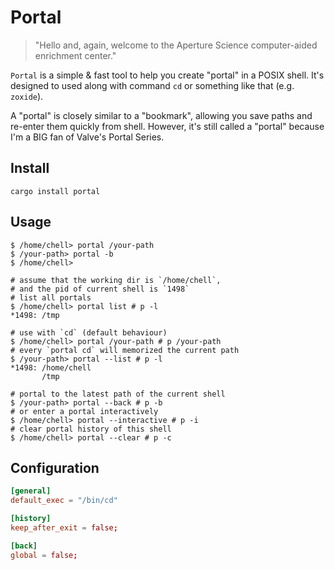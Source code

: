 # Portal

> "Hello and, again, welcome to the Aperture Science computer-aided enrichment center." 

`Portal` is a simple & fast tool to help you create "portal" in a POSIX shell. It's designed to used along with command `cd` or something like that (e.g. `zoxide`).

A "portal" is closely similar to a "bookmark", allowing you save paths and re-enter them quickly from shell. However, it's still called a "portal" because I'm a BIG fan of Valve's Portal Series. 

## Install

```shell
cargo install portal
```

## Usage

```shell
$ /home/chell> portal /your-path
$ /your-path> portal -b
$ /home/chell> 
```

```shell
# assume that the working dir is `/home/chell`,
# and the pid of current shell is `1498`
# list all portals
$ /home/chell> portal list # p -l
*1498: /tmp

# use with `cd` (default behaviour)
$ /home/chell> portal /your-path # p /your-path
# every `portal cd` will memorized the current path
$ /your-path> portal --list # p -l
*1498: /home/chell
       /tmp

# portal to the latest path of the current shell
$ /your-path> portal --back # p -b
# or enter a portal interactively
$ /home/chell> portal --interactive # p -i
# clear portal history of this shell
$ /home/chell> portal --clear # p -c

```

## Configuration

```toml
[general]
default_exec = "/bin/cd"

[history]
keep_after_exit = false;

[back]
global = false;
```


